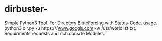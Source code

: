 # dirbuster-
Simple Python3 Tool.
For Directory BruteForcing with Status-Code.
usage.
python3 dir.py -u https:///www.google.com -w /usr/worldlist.txt.
Requirments  requests and rich.console Modules.


